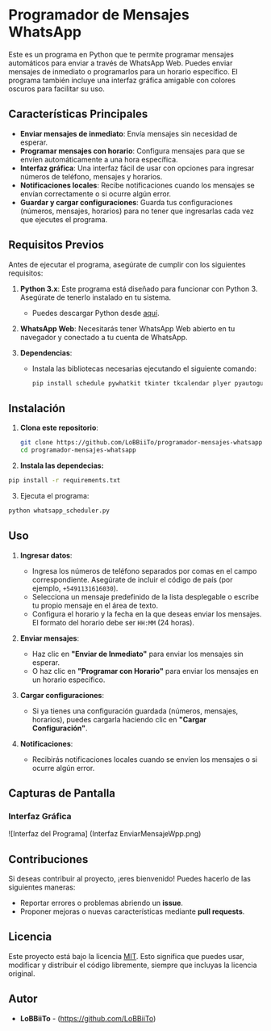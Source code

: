 # Programador de Mensajes WhatsApp

Este es un programa en Python que te permite programar mensajes automáticos para enviar a través de WhatsApp Web. Puedes enviar mensajes de inmediato o programarlos para un horario específico. El programa también incluye una interfaz gráfica amigable con colores oscuros para facilitar su uso.

## Características Principales

- **Enviar mensajes de inmediato**: Envía mensajes sin necesidad de esperar.
- **Programar mensajes con horario**: Configura mensajes para que se envíen automáticamente a una hora específica.
- **Interfaz gráfica**: Una interfaz fácil de usar con opciones para ingresar números de teléfono, mensajes y horarios.
- **Notificaciones locales**: Recibe notificaciones cuando los mensajes se envían correctamente o si ocurre algún error.
- **Guardar y cargar configuraciones**: Guarda tus configuraciones (números, mensajes, horarios) para no tener que ingresarlas cada vez que ejecutes el programa.

## Requisitos Previos

Antes de ejecutar el programa, asegúrate de cumplir con los siguientes requisitos:

1. **Python 3.x**: Este programa está diseñado para funcionar con Python 3. Asegúrate de tenerlo instalado en tu sistema.
   - Puedes descargar Python desde [aquí](https://www.python.org/downloads/).

2. **WhatsApp Web**: Necesitarás tener WhatsApp Web abierto en tu navegador y conectado a tu cuenta de WhatsApp.

3. **Dependencias**:
   - Instala las bibliotecas necesarias ejecutando el siguiente comando:
     ```bash
     pip install schedule pywhatkit tkinter tkcalendar plyer pyautogui
     ```

## Instalación

1. **Clona este repositorio**:
   ```bash
   git clone https://github.com/LoBBiiTo/programador-mensajes-whatsapp.git
   cd programador-mensajes-whatsapp
   ```

2. **Instala las dependecias:**
```bash
pip install -r requirements.txt
```

3. Ejecuta el programa:
```bash
python whatsapp_scheduler.py
```
## Uso

1. **Ingresar datos**:
   - Ingresa los números de teléfono separados por comas en el campo correspondiente. Asegúrate de incluir el código de país (por ejemplo, `+5491131616030`).
   - Selecciona un mensaje predefinido de la lista desplegable o escribe tu propio mensaje en el área de texto.
   - Configura el horario y la fecha en la que deseas enviar los mensajes. El formato del horario debe ser `HH:MM` (24 horas).

2. **Enviar mensajes**:
   - Haz clic en **"Enviar de Inmediato"** para enviar los mensajes sin esperar.
   - O haz clic en **"Programar con Horario"** para enviar los mensajes en un horario específico.

3. **Cargar configuraciones**:
   - Si ya tienes una configuración guardada (números, mensajes, horarios), puedes cargarla haciendo clic en **"Cargar Configuración"**.

4. **Notificaciones**:
   - Recibirás notificaciones locales cuando se envíen los mensajes o si ocurre algún error.

## Capturas de Pantalla

### Interfaz Gráfica
![Interfaz del Programa] (Interfaz EnviarMensajeWpp.png)


## Contribuciones

Si deseas contribuir al proyecto, ¡eres bienvenido! Puedes hacerlo de las siguientes maneras:

- Reportar errores o problemas abriendo un **issue**.
- Proponer mejoras o nuevas características mediante **pull requests**.

## Licencia

Este proyecto está bajo la licencia [MIT](LICENSE). Esto significa que puedes usar, modificar y distribuir el código libremente, siempre que incluyas la licencia original.

## Autor

- **LoBBiiTo** - (https://github.com/LoBBiiTo)